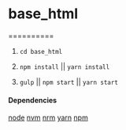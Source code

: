 # base_html

==========

1. `cd base_html`

2. `npm install` || `yarn install`

3. `gulp` || `npm start` || `yarn start`

#### Dependencies

[node](https://nodejs.org/en/download/current/)  [nvm](https://github.com/creationix/nvm) [nrm](https://github.com/Pana/nrm)  [yarn](https://yarnpkg.com/)  [npm](https://www.npmjs.com/)
